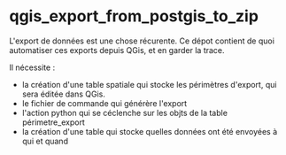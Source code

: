 # qgis_export_from_postgis_to_zip

L'export de données est une chose récurente.
Ce dépot contient de quoi automatiser ces exports depuis QGis, et en garder la trace.

Il nécessite :
  * la création d'une table spatiale qui stocke les périmètres d'export, qui sera éditée dans QGis.
  * le fichier de commande qui générère l'export
  * l'action python qui se céclenche sur les objts de la table périmetre_export
  * la création d'une table qui stocke quelles données ont été envoyées à qui et quand
